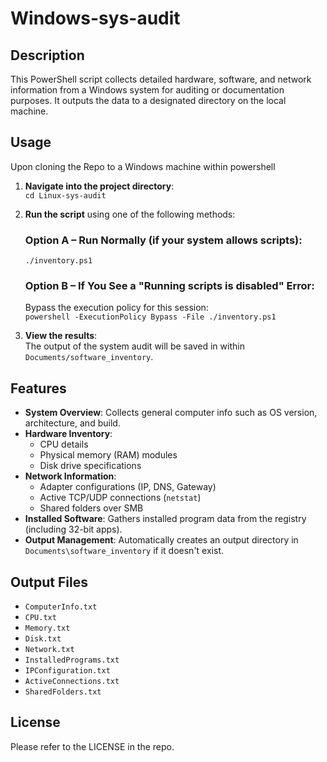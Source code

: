# Windows-sys-audit

## Description

This PowerShell script collects detailed hardware, software, and network information from a Windows system for auditing or documentation purposes. It outputs the data to a designated directory on the local machine.

## Usage

Upon cloning the Repo to a Windows machine within powershell

1. **Navigate into the project directory**:  
   `cd Linux-sys-audit`

2. **Run the script** using one of the following methods:

   ### Option A – Run Normally (if your system allows scripts):  
   `./inventory.ps1`

   ### Option B – If You See a "Running scripts is disabled" Error:  
   Bypass the execution policy for this session:  
   `powershell -ExecutionPolicy Bypass -File ./inventory.ps1`

3. **View the results**:  
   The output of the system audit will be saved in within `Documents/software_inventory`.

## Features

- **System Overview**: Collects general computer info such as OS version, architecture, and build.
- **Hardware Inventory**:
  - CPU details
  - Physical memory (RAM) modules
  - Disk drive specifications
- **Network Information**:
  - Adapter configurations (IP, DNS, Gateway)
  - Active TCP/UDP connections (`netstat`)
  - Shared folders over SMB
- **Installed Software**: Gathers installed program data from the registry (including 32-bit apps).
- **Output Management**: Automatically creates an output directory in `Documents\software_inventory` if it doesn't exist.

## Output Files
- `ComputerInfo.txt`
- `CPU.txt`
- `Memory.txt`
- `Disk.txt`
- `Network.txt`
- `InstalledPrograms.txt`
- `IPConfiguration.txt`
- `ActiveConnections.txt`
- `SharedFolders.txt`

## License 

Please refer to the LICENSE in the repo.
